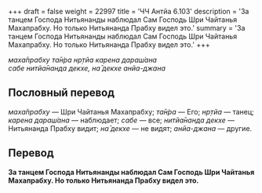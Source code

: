 +++
draft = false
weight = 22997
title = 'ЧЧ Антйа 6.103'
description = 'За танцем Господа Нитьянанды наблюдал Сам Господь Шри Чайтанья Махапрабху. Но только Нитьянанда Прабху видел это.'
summary = 'За танцем Господа Нитьянанды наблюдал Сам Господь Шри Чайтанья Махапрабху. Но только Нитьянанда Прабху видел это.'
+++

_маха̄прабху та̄н̇ра нр̣тйа карена дараш́ана  
сабе нитйа̄нанда декхе,_ _на̄ декхе анйа-джана_

## Пословный перевод

_маха̄прабху_ — Шри Чайтанья Махапрабху; _та̄н̇ра_ — Его; _нр̣тйа_ — танец; _карена_ _дараш́ана_ — наблюдает; _сабе_ — все; _нитйа̄нанда_ _декхе_ — Нитьянанда Прабху видит; _на̄_ _декхе_ — не видят; _анйа_\-_джана_ — другие.

## Перевод

**За танцем Господа Нитьянанды наблюдал Сам Господь Шри Чайтанья Махапрабху. Но только Нитьянанда Прабху видел это.**
